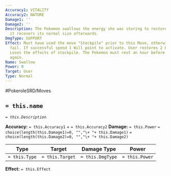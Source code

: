 ```yaml
---
Accuracy1: VITALITY
Accuracy2: NATURE
Damage1: ''
Damage2: ''
Description: The Pokemon swallows the energy she was storing to restore some damage,
  it recovers its normal size afterwards.
DmgType: SUPPORT
Effect: Must have used the move "Stockpile" prior to this Move, otherwise it will
  fail. If successful spend 1 Will point to activate. User restores 2 Health points.
  Loses the effects of stockpile. The Pokemon must rest an hour before using Swallow
  again.
Name: Swallow
Power: 0
Target: User
Type: Normal
---
```


#PokeroleSRD/Moves

## `= this.name` 
*`= this.Description`*

**Accuracy:** `= this.Accuracy1` + `= this.Accuracy2`
**Damage:** `= this.Power` `= choice(length(this.Damage1)=0, "","\+ "+ this.Damage1)` `= choice(length(this.Damage2)=0, "","\+ "+ this.Damage2)`

| Type          | Target          | Damage Type          | Power          |
| ------------- | --------------- | ---------------- | -------------- |
| `= this.Type` | `= this.Target` | `= this.DmgType` | `= this.Power` | 

**Effect:** `= this.Effect`